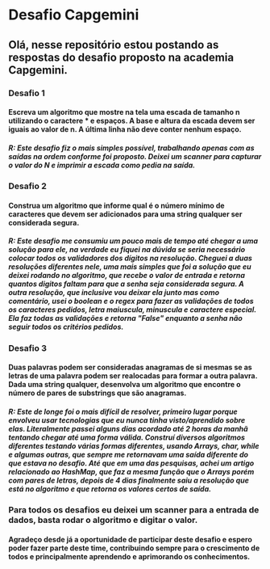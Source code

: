 # Desafio Capgemini

## Olá, nesse repositório estou postando as respostas do desafio proposto na academia Capgemini.

### Desafio 1
#### Escreva um algoritmo que mostre na tela uma escada de tamanho n utilizando o caractere * e espaços. A base e altura da escada devem ser iguais ao valor de n. A última linha não deve conter nenhum espaço.

##### R: Este desafio fiz o mais simples possível, trabalhando apenas com as saídas na ordem conforme foi proposto. Deixei um scanner para capturar o valor do N e imprimir a escada como pedia na saída.

### Desafio 2
#### Construa um algoritmo que informe qual é o número mínimo de caracteres que devem ser adicionados para uma string qualquer ser considerada segura.

##### R: Este desafio me consumiu um pouco mais de tempo até chegar a uma solução para ele, na verdade eu fiquei na dúvida se seria necessário colocar todos os validadores dos dígitos na resolução. Cheguei a duas resoluções diferentes nele, uma mais simples que foi a solução que eu deixei rodando no algoritmo, que recebe o valor de entrada e retorna quantos digitos faltam para que a senha seja considerada segura. A outra resolução, que inclusive vou deixar ela junto mas como comentário, usei o boolean e o regex para fazer as validações de todos os caracteres pedidos, letra maiuscula, minuscula e caractere especial. Ela faz todas as validações e retorna "False" enquanto a senha não seguir todos os critérios pedidos.

### Desafio 3
#### Duas palavras podem ser consideradas anagramas de si mesmas se as letras de uma palavra podem ser realocadas para formar a outra palavra. Dada uma string qualquer, desenvolva um algoritmo que encontre o número de pares de substrings que são anagramas.

##### R: Este de longe foi o mais difícil de resolver, primeiro lugar porque envolveu usar tecnologias que eu nunca tinha visto/aprendido sobre elas. Literalmente passei alguns dias acordado até 2 horas da manhã tentando chegar até uma forma válida. Construí diversos algoritmos diferentes testando várias formas diferentes, usando Arrays, char, while e algumas outras, que sempre me retornavam uma saída diferente do que estava no desafio. Até que em uma das pesquisas, achei um artigo relacionado ao HashMap, que faz a mesma função que o Arrays porém com pares de letras, depois de 4 dias finalmente saiu a resolução que está no algoritmo e que retorna os valores certos de saída.

### Para todos os desafios eu deixei um scanner para a entrada de dados, basta rodar o algoritmo e digitar o valor.

#### Agradeço desde já a oportunidade de participar deste desafio e espero poder fazer parte deste time, contribuindo sempre para o crescimento de todos e principalmente aprendendo e aprimorando os conhecimentos.
